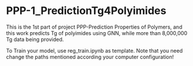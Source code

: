 # PPP-1_PredictionTg4Polyimides
This is the 1st part of project PPP-Prediction Properties of Polymers, and this work predicts Tg of polyimides using GNN, while more than 8,000,000 Tg data being provided.

To Train your model, use reg_train.ipynb as template. Note that you need change the paths mentioned according your computer configuration!
